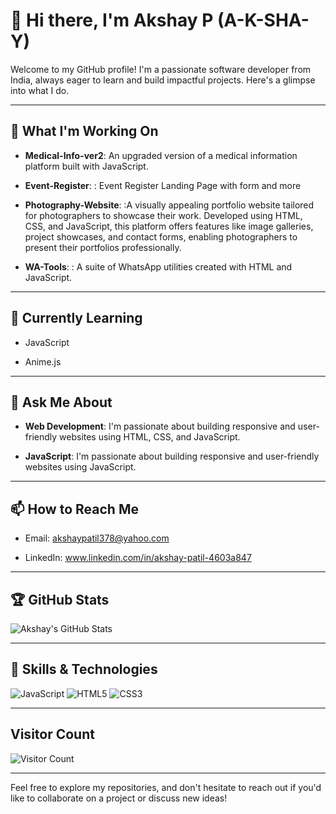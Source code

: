 # 👋 Hi there, I'm Akshay P (A-K-SHA-Y)

Welcome to my GitHub profile! I'm a passionate software developer from India, always eager to learn and build impactful projects. Here's a glimpse into what I do.

---

## 🔭 What I'm Working On

- **Medical-Info-ver2**: An upgraded version of a medical information platform built with JavaScript.

- **Event-Register**: : Event Register Landing Page with form and more

- **Photography-Website**: :A visually appealing portfolio website tailored for photographers to showcase their work. Developed using HTML, CSS, and JavaScript, this platform offers features like image galleries, project showcases, and contact forms, enabling photographers to present their portfolios professionally.



- **WA-Tools**: :  A suite of WhatsApp utilities created with HTML and JavaScript.

---

## 🌱 Currently Learning

- JavaScript

- Anime.js


---

## 💬 Ask Me About

- **Web Development**: I'm passionate about building responsive and user-friendly websites using HTML, CSS, and JavaScript.

- **JavaScript**: I'm passionate about building responsive and user-friendly websites using JavaScript.

---

## 📫 How to Reach Me

- Email: akshaypatil378@yahoo.com

- LinkedIn: www.linkedin.com/in/akshay-patil-4603a847

---

## 🏆 GitHub Stats

![Akshay's GitHub Stats](https://github-readme-stats.vercel.app/api?username=AceAkki&show_icons=true&hide_title=true&count_private=true&hide=prs&theme=radical)


---

## 💼 Skills & Technologies

![JavaScript](https://img.shields.io/badge/-JavaScript-black?style=flat-square&logo=javascript)
![HTML5](https://img.shields.io/badge/-HTML5-black?style=flat-square&logo=html5)
![CSS3](https://img.shields.io/badge/-CSS3-black?style=flat-square&logo=css3)

---

## Visitor Count

![Visitor Count](https://profile-counter.glitch.me/AceAkki/count.svg)


---

Feel free to explore my repositories, and don't hesitate to reach out if you'd like to collaborate on a project or discuss new ideas!
